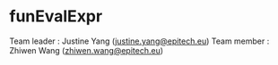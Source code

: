 # funEvalExpr

Team leader : Justine Yang (justine.yang@epitech.eu)
Team member : Zhiwen Wang (zhiwen.wang@epitech.eu)